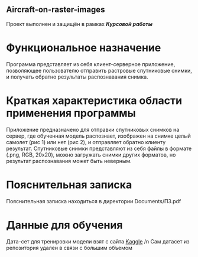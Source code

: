 ## Aircraft-on-raster-images

Проект выполнен и защищён в рамках ***Курсовой работы*** 

# Функциональное назначение    
Программа представляет из себя клиент-серверное приложение, позволяющее пользователю отправить растровые спутниковые снимки, и получать обратно результаты распознавания снимка. 
# Краткая характеристика области применения программы  
Приложение предназначено для отправки спутниковых снимков на сервер, где обученная модель распознает, изображен на снимке целый самолет (рис 1) или нет (рис 2), и отправляет обратно клиенту результат. Спутниковые снимки представляют из себя файлы в формате (.png, RGB, 20x20), можно загружать снимки других форматов, но результат распознавания может быть неверным.   
# Пояснительная записка 
Пояснительная записка находиться в директории Documents/ПЗ.pdf

# Данные для обучения
Дата-сет для тренировки модели взят с сайта [Kaggle](https://www.kaggle.com/rhammell/planesnet) /n
Сам датасет из репозитория удален в связи с большим объемом

